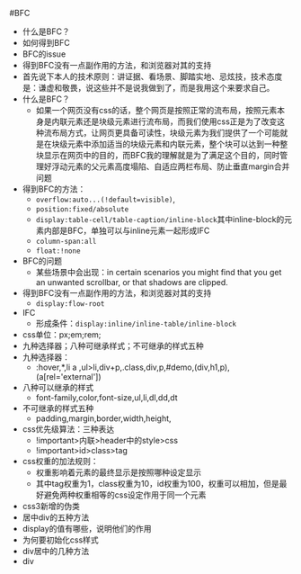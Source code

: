#BFC
- 什么是BFC？
- 如何得到BFC
- BFC的issue
- 得到BFC没有一点副作用的方法，和浏览器对其的支持
- 首先说下本人的技术原则：讲证据、看场景、脚踏实地、忌炫技，技术态度是：谦虚和敬畏，说这些并不是说我做到了，而是我用这个来要求自己。
- 什么是BFC？
  - 如果一个网页没有css的话，整个网页是按照正常的流布局，按照元素本身是内联元素还是块级元素进行流布局，而我们使用css正是为了改变这种流布局方式，让网页更具备可读性，块级元素为我们提供了一个可能就是在块级元素中添加适当的块级元素和内联元素，整个块可以达到一种整块显示在网页中的目的，而BFC我的理解就是为了满足这个目的，同时管理好浮动元素的父元素高度塌陷、自适应两栏布局、防止垂直margin合并问题
- 得到BFC的方法：
  - ``overflow:auto...(!default=visible)``,
  - ``position:fixed/absolute``
  - ``display:table-cell/table-caption/inline-block``其中inline-block的元素内部是BFC，单独可以与inline元素一起形成IFC
  - ``column-span:all``
  - ``float:!none``
- BFC的问题
  - 某些场景中会出现：in certain scenarios you might find that you get an unwanted scrollbar, or that shadows are clipped. 
- 得到BFC没有一点副作用的方法，和浏览器对其的支持
  - ``display:flow-root``
- IFC
  - 形成条件：``display:inline/inline-table/inline-block``
- css单位：px;em;rem;
- 九种选择器；八种可继承样式；不可继承的样式五种
- 九种选择器：
  - :hover,*,li a ,ul>li,div+p,.class,div,p,#demo,(div,h1,p),(a[rel='external'])
- 八种可以继承的样式 
  - font-family,color,font-size,ul,li,dl,dd,dt
- 不可继承的样式五种
  - padding,margin,border,width,height,
- css优先级算法：三种表达
  - !important>内联>header中的style>css
  - !important>id>class>tag
- css权重的加法规则：
  - 权重影响着元素的最终显示是按照哪种设定显示
  - 其中tag权重为1，class权重为10，id权重为100，权重可以相加，但是最好避免两种权重相等的css设定作用于同一个元素
- css3新增的伪类
- 居中div的五种方法
-  display的值有哪些，说明他们的作用
- 为何要初始化css样式
- div居中的几种方法
- div 